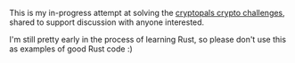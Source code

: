 This is my in-progress attempt at solving the [cryptopals crypto
challenges](https://cryptopals.com/), shared to support discussion with
anyone interested.

I'm still pretty early in the process of learning Rust, so please don't use
this as examples of good Rust code :)

